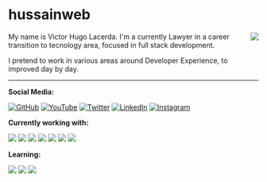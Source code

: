 # hussainweb

<img src="images/me.jpg" align="right" />

My name is Victor Hugo Lacerda. I'm a currently Lawyer in a career transition to tecnology area, focused in full stack development.

I pretend to work in various areas around Developer Experience, to improved day by day.

---

**Social Media:**

[![GitHub](icons/github.png)](https://github.com/victorhugolace)
[![YouTube](icons/youtube.png)](https://www.youtube.com/@tohugo10)
[![Twitter](icons/twitter.png)](https://twitter.com/victorhugolace)
[![LinkedIn](icons/linkedin.png)](https://www.linkedin.com/in/victor-hugo-lacerda10/)
[![Instagram](icons/instagram.png)](https://www.instagram.com/victorhugolace/)

**Currently working with:**

<a href="https://www.python.org/" title="Python"><img src="icons/python.png" /></a>
<a href="https://github.com/" title="GitHub"><img src="icons/github.png" /></a>
<a href="https://angular.io/" title="Angular"><img src="icons/angular.png" /></a>
<a href="https://en.wikipedia.org/wiki/JavaScript" title="JavaScript"><img src="icons/javascript.png" /></a>
<a href="https://www.typescriptlang.org/" title="TypeScript"><img src="icons/typescript.png" /></a>
<a href="https://code.visualstudio.com/" title="Visual Studio Code"><img src="icons/vscode.png" /></a>
<a href="https://www.jetbrains.com/phpstorm/" title="PHPStorm"><img src="icons/phpstorm.png" /></a>

**Learning:**

<a href="https://www.php.net/" title="PHP"><img src="icons/php.png" /></a>
<a href="https://reactjs.org/" title="React"><img src="icons/react.png" /></a>
<a href="https://www.mysql.com/" title="MySQL"><img src="icons/mysql.png" /></a>
